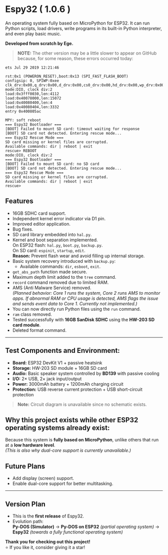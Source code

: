 # Espy32 ( 1.0.6 )
An operating system fully based on MicroPython for ESP32. It can run Python scripts, load drivers, write programs in its built-in Python interpreter, and even play basic music.

**Developed from scratch by Ege.**

> **NOTE:** The other version may be a little slower to appear on GitHub because, for some reason, these errors occurred today:

```
ets Jul 29 2019 12:21:46

rst:0x1 (POWERON_RESET),boot:0x13 (SPI_FAST_FLASH_BOOT)
configsip: 0, SPIWP:0xee
clk_drv:0x00,q_drv:0x00,d_drv:0x00,cs0_drv:0x00,hd_drv:0x00,wp_drv:0x00
mode:DIO, clock div:2
load:0x3fff0030,len:4112
load:0x40078000,len:15072
load:0x40080400,len:4
load:0x40080404,len:3332
entry 0x400805ac

MPY: soft reboot
=== Espy32 Bootloader ===
[BOOT] Failed to mount SD card: timeout waiting for response
[BOOT] SD card not detected. Entering rescue mode...
=== Espy32 Rescue Mode ===
SD card missing or kernel files are corrupted.
Available commands: dir | reboot | exit
rescue> REBOOT
mode:DIO, clock div:2
=== Espy32 Bootloader ===
[BOOT] Failed to mount SD card: no SD card
[BOOT] SD card not detected. Entering rescue mode...
=== Espy32 Rescue Mode ===
SD card missing or kernel files are corrupted.
Available commands: dir | reboot | exit
rescue> 
```
## Features
- 16GB SDHC card support.
- Independent kernel error indicator via D1 pin.
- Improved editor application.
- Bug fixes.
- SD card library embedded into `hal.py`.
- Kernel and boot separation implemented.  
  On ESP32 flash: `hal.py`, `boot.py`, `backup.py`.  
  On SD card: `espinit`, `startup`, `edit`.  
  **Reason:** Prevent flash wear and avoid filling up internal storage.
- Basic system recovery introduced with `backup.py`:
  - Available commands: `dir`, `esboot`, `exit`.
- `get_abs_path` function made secure.
- Maximum depth limit added to the `tree` command.
- `record` command removed due to limited RAM.
- AMS (Anti Malware Service) removed.  
  *(Planned behavior: Core 1 runs the system, Core 2 runs AMS to monitor apps. If abnormal RAM or CPU usage is detected, AMS flags the issue and sends event data to Core 1. Currently not implemented.)*
- You can now directly run Python files using the `run` command.
- `ram` class removed.
- Tested successfully with **16GB SanDisk SDHC** using the **HW-203 SD card module**.
- Deleted format command.

---

## Test Components and Environment:
- **Board:** ESP32 DevKit V1 + passive heatsink  
- **Storage:** HW-203 SD module + 16GB SD card  
- **Audio:** Basic speaker system controlled by **BD139** with passive cooling  
- **I/O:** 2× USB, 2× jack input/output  
- **Power:** 3000mAh battery + 1200mAh charging circuit  
- **Protection:** USB reverse current protection + USB short-circuit protection  

> **Note:** Circuit diagram is unavailable since no schematic exists.

## **Why this project exists while other ESP32 operating systems already exist:**  
Because this system is **fully based on MicroPython**, unlike others that run at a **low hardware level**.  
*(This is also why dual-core support is currently unavailable.)*

## Future Plans
- Add display (screen) support.
- Enable dual-core support for better multitasking.

---

## Version Plan
- This is the **first release** of Espy32.  
- Evolution path:  
  **Py-DOS (Simulator)** → **Py-DOS on ESP32** *(partial operating system)* → **Espy32** *(towards a fully functional operating system)*


**Thank you for checking out this project!**  
⭐ If you like it, consider giving it a star!
